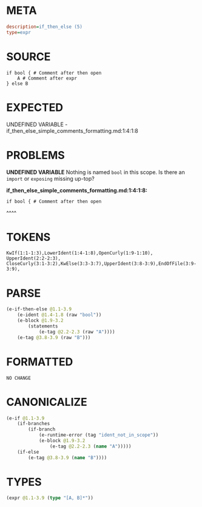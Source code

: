 # META
~~~ini
description=if_then_else (5)
type=expr
~~~
# SOURCE
~~~roc
if bool { # Comment after then open
	A # Comment after expr
} else B
~~~
# EXPECTED
UNDEFINED VARIABLE - if_then_else_simple_comments_formatting.md:1:4:1:8
# PROBLEMS
**UNDEFINED VARIABLE**
Nothing is named `bool` in this scope.
Is there an `import` or `exposing` missing up-top?

**if_then_else_simple_comments_formatting.md:1:4:1:8:**
```roc
if bool { # Comment after then open
```
   ^^^^


# TOKENS
~~~zig
KwIf(1:1-1:3),LowerIdent(1:4-1:8),OpenCurly(1:9-1:10),
UpperIdent(2:2-2:3),
CloseCurly(3:1-3:2),KwElse(3:3-3:7),UpperIdent(3:8-3:9),EndOfFile(3:9-3:9),
~~~
# PARSE
~~~clojure
(e-if-then-else @1.1-3.9
	(e-ident @1.4-1.8 (raw "bool"))
	(e-block @1.9-3.2
		(statements
			(e-tag @2.2-2.3 (raw "A"))))
	(e-tag @3.8-3.9 (raw "B")))
~~~
# FORMATTED
~~~roc
NO CHANGE
~~~
# CANONICALIZE
~~~clojure
(e-if @1.1-3.9
	(if-branches
		(if-branch
			(e-runtime-error (tag "ident_not_in_scope"))
			(e-block @1.9-3.2
				(e-tag @2.2-2.3 (name "A")))))
	(if-else
		(e-tag @3.8-3.9 (name "B"))))
~~~
# TYPES
~~~clojure
(expr @1.1-3.9 (type "[A, B]*"))
~~~
